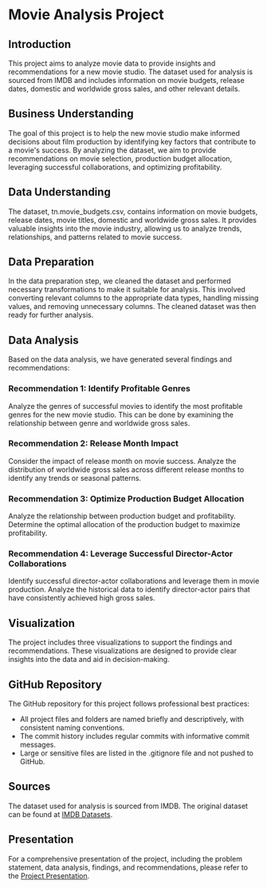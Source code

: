 # Movie Analysis Project

## Introduction
This project aims to analyze movie data to provide insights and recommendations for a new movie studio. The dataset used for analysis is sourced from IMDB and includes information on movie budgets, release dates, domestic and worldwide gross sales, and other relevant details.

## Business Understanding
The goal of this project is to help the new movie studio make informed decisions about film production by identifying key factors that contribute to a movie's success. By analyzing the dataset, we aim to provide recommendations on movie selection, production budget allocation, leveraging successful collaborations, and optimizing profitability.

## Data Understanding
The dataset, tn.movie_budgets.csv, contains information on movie budgets, release dates, movie titles, domestic and worldwide gross sales. It provides valuable insights into the movie industry, allowing us to analyze trends, relationships, and patterns related to movie success.

## Data Preparation
In the data preparation step, we cleaned the dataset and performed necessary transformations to make it suitable for analysis. This involved converting relevant columns to the appropriate data types, handling missing values, and removing unnecessary columns. The cleaned dataset was then ready for further analysis.

## Data Analysis
Based on the data analysis, we have generated several findings and recommendations:

### Recommendation 1: Identify Profitable Genres
Analyze the genres of successful movies to identify the most profitable genres for the new movie studio. This can be done by examining the relationship between genre and worldwide gross sales.

### Recommendation 2: Release Month Impact
Consider the impact of release month on movie success. Analyze the distribution of worldwide gross sales across different release months to identify any trends or seasonal patterns.

### Recommendation 3: Optimize Production Budget Allocation
Analyze the relationship between production budget and profitability. Determine the optimal allocation of the production budget to maximize profitability.

### Recommendation 4: Leverage Successful Director-Actor Collaborations
Identify successful director-actor collaborations and leverage them in movie production. Analyze the historical data to identify director-actor pairs that have consistently achieved high gross sales.

## Visualization
The project includes three visualizations to support the findings and recommendations. These visualizations are designed to provide clear insights into the data and aid in decision-making.

## GitHub Repository
The GitHub repository for this project follows professional best practices:
- All project files and folders are named briefly and descriptively, with consistent naming conventions.
- The commit history includes regular commits with informative commit messages.
- Large or sensitive files are listed in the .gitignore file and not pushed to GitHub.

## Sources
The dataset used for analysis is sourced from IMDB. The original dataset can be found at [IMDB Datasets](https://www.imdb.com/interfaces/).

## Presentation
For a comprehensive presentation of the project, including the problem statement, data analysis, findings, and recommendations, please refer to the [Project Presentation](link-to-presentation).

